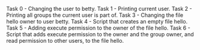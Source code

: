 Task 0 -  Changing the user to betty.
Task 1 - Printing current user.
Task 2 - Printing all groups the current user is part of.
Task 3 - Changing the file hello owner to user betty.
Task 4 - Script that creates an empty file hello.
Task 5 - Adding execute permission to the owner of the file hello.
Task 6 - Script that adds execute permission to the owner and the group owner, and read permission to other users, to the file hello.
